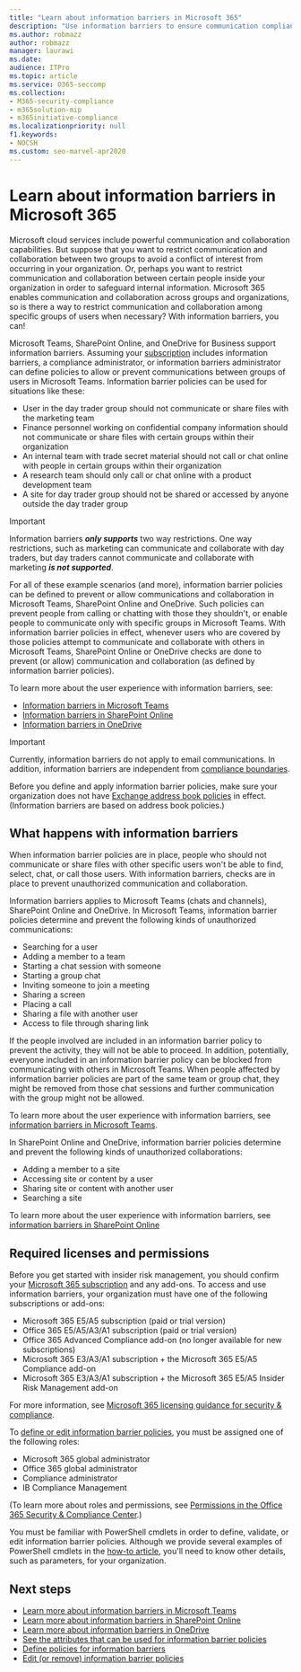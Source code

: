 ```yaml
---
title: "Learn about information barriers in Microsoft 365"
description: "Use information barriers to ensure communication compliance using Microsoft Teams within your organization."
ms.author: robmazz
author: robmazz
manager: laurawi
ms.date:
audience: ITPro
ms.topic: article
ms.service: O365-seccomp
ms.collection:
- M365-security-compliance
- m365solution-mip
- m365initiative-compliance
ms.localizationpriority: null
f1.keywords:
- NOCSH
ms.custom: seo-marvel-apr2020
---
```


# Learn about information barriers in Microsoft 365

Microsoft cloud services include powerful communication and collaboration capabilities. But suppose that you want to restrict communication and collaboration between two groups to avoid a conflict of interest from occurring in your organization. Or, perhaps you want to restrict communication and collaboration between certain people inside your organization in order to safeguard internal information. Microsoft 365 enables communication and collaboration across groups and organizations, so is there a way to restrict communication and collaboration  among specific groups of users when necessary? With information barriers, you can!

Microsoft Teams, SharePoint Online, and OneDrive for Business support information barriers. Assuming your [subscription](#required-licenses-and-permissions) includes information barriers, a compliance administrator, or information barriers administrator can define policies to allow or prevent communications between groups of users in Microsoft Teams. Information barrier policies can be used for situations like these:

- User in the day trader group should not communicate or share files with the marketing team
- Finance personnel working on confidential company information should not communicate or share files with certain groups within their organization
- An internal team with trade secret material should not call or chat online with people in certain groups within their organization
- A research team should only call or chat online with a product development team
- A site for day trader group should not be shared or accessed by anyone outside the day trader group

> [!IMPORTANT]
> Information barriers ***only supports*** two way restrictions. One way restrictions, such as marketing can communicate and collaborate with day traders, but day traders cannot communicate and collaborate with marketing ***is not supported***.

For all of these example scenarios (and more), information barrier policies can be defined to prevent or allow communications and collaboration in Microsoft Teams, SharePoint Online and OneDrive. Such policies can prevent people from calling or chatting with those they shouldn't, or enable people to communicate only with specific groups in Microsoft Teams. With information barrier policies in effect, whenever users who are covered by those policies attempt to communicate and collaborate with others in Microsoft Teams, SharePoint Online or OneDrive checks are done to prevent (or allow) communication and collaboration (as defined by information barrier policies).

To learn more about the user experience with information barriers, see:

- [Information barriers in Microsoft Teams](/MicrosoftTeams/information-barriers-in-teams)
- [Information barriers in SharePoint Online](/sharepoint/information-barriers)
- [Information barriers in OneDrive](/onedrive/information-barriers)

> [!IMPORTANT]
> Currently, information barriers do not apply to email communications. In addition, information barriers are independent from [compliance boundaries](set-up-compliance-boundaries.md).<p> Before you define and apply information barrier policies, make sure your organization does not have [Exchange address book policies](/exchange/address-books/address-book-policies/address-book-policies) in effect. (Information barriers are based on address book policies.)

## What happens with information barriers

When information barrier policies are in place, people who should not communicate or share files with other specific users won't be able to find, select, chat, or call those users. With information barriers, checks are in place to prevent unauthorized communication and collaboration.

Information barriers applies to Microsoft Teams (chats and channels), SharePoint Online and OneDrive. 
In Microsoft Teams, information barrier policies determine and prevent the following kinds of unauthorized communications:

- Searching for a user
- Adding a member to a team
- Starting a chat session with someone
- Starting a group chat
- Inviting someone to join a meeting
- Sharing a screen
- Placing a call
- Sharing a file with another user
- Access to file through sharing link

If the people involved are included in an information barrier policy to prevent the activity, they will not be able to proceed. In addition, potentially, everyone included in an information barrier policy can be blocked from communicating with others in Microsoft Teams. When people affected by information barrier policies are part of the same team or group chat, they might be removed from those chat sessions and further communication with the group might not be allowed.

To learn more about the user experience with information barriers, see [information barriers in Microsoft Teams](/MicrosoftTeams/information-barriers-in-teams).

In SharePoint Online and OneDrive, information barrier policies determine and prevent the following kinds of unauthorized collaborations:

- Adding a member to a site
- Accessing site or content by a user
- Sharing site or content with another user
- Searching a site

To learn more about the user experience with information barriers, see [information barriers in SharePoint Online](/sharepoint/information-barriers)

## Required licenses and permissions

Before you get started with insider risk management, you should confirm your [Microsoft 365 subscription](https://www.microsoft.com/microsoft-365/compare-all-microsoft-365-plans) and any add-ons. To access and use information barriers, your organization must have one of the following subscriptions or add-ons:

- Microsoft 365 E5/A5 subscription (paid or trial version)
- Office 365 E5/A5/A3/A1 subscription (paid or trial version)
- Office 365 Advanced Compliance add-on (no longer available for new subscriptions)
- Microsoft 365 E3/A3/A1 subscription + the Microsoft 365 E5/A5 Compliance add-on
- Microsoft 365 E3/A3/A1 subscription + the Microsoft 365 E5/A5 Insider Risk Management add-on

For more information, see [Microsoft 365 licensing guidance for security & compliance](/office365/servicedescriptions/microsoft-365-service-descriptions/microsoft-365-tenantlevel-services-licensing-guidance/microsoft-365-security-compliance-licensing-guidance#information-protection).

To [define or edit information barrier policies](information-barriers-policies.md), you must be assigned one of the following roles:

- Microsoft 365 global administrator
- Office 365 global administrator
- Compliance administrator
- IB Compliance Management

(To learn more about roles and permissions, see [Permissions in the Office 365 Security & Compliance Center](../security/office-365-security/permissions-in-the-security-and-compliance-center.md).)

You must be familiar with PowerShell cmdlets in order to define, validate, or edit information barrier policies. Although we provide several examples of PowerShell cmdlets in the [how-to article](information-barriers-policies.md), you'll need to know other details, such as parameters, for your organization.

## Next steps

- [Learn more about information barriers in Microsoft Teams](/MicrosoftTeams/information-barriers-in-teams)
- [Learn more about information barriers in SharePoint Online](/sharepoint/information-barriers)
- [Learn more about information barriers in OneDrive](/onedrive/information-barriers)
- [See the attributes that can be used for information barrier policies](information-barriers-attributes.md)
- [Define policies for information barriers](information-barriers-policies.md)
- [Edit (or remove) information barrier policies](information-barriers-edit-segments-policies.md)
